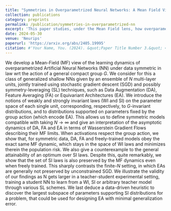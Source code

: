 ```yaml
---
title: "Symmetries in Overparametrized Neural Networks: A Mean Field View"
collection: publications
category: preprints
permalink: /publication/symmetries-in-overparametrized-nn
excerpt: 'This paper studies, under the Mean Field lens, how overparametrized neural networks behave when the data they are trained on satisfies simple symmetries and/or when symmetry-leveraging techniques (such as Data Augmentation, Feature Averaging or Equivariant Architectures) are used.'
date: 2024-05-30
venue: 'Neurips'
paperurl: 'https://arxiv.org/abs/2405.19995'
citation: #'Your Name, You. (2024). &quot;Paper Title Number 3.&quot; <i>GitHub Journal of Bugs</i>. 1(3).'
---
```


We develop a Mean-Field (MF) view of the learning dynamics of overparametrized Artificial Neural Networks (NN) under data symmetric in law wrt the action of a general compact group $G$. We consider for this a class of generalized shallow NNs given by an ensemble of $N$ multi-layer units, jointly trained using stochastic gradient descent (SGD) and possibly symmetry-leveraging (SL) techniques, such as Data Augmentation (DA), Feature Averaging (FA) or Equivariant Architectures (EA). We introduce the notions of weakly and strongly invariant laws (WI and SI) on the parameter space of each single unit, corresponding, respectively, to $G$-invariant distributions, and to distributions supported on parameters fixed by the group action (which encode EA). This allows us to define symmetric models compatible with taking $N\to\infty$ and give an interpretation of the asymptotic dynamics of DA, FA and EA in terms of Wasserstein Gradient Flows describing their MF limits. When activations respect the group action, we show that, for symmetric data, DA, FA and freely-trained models obey the exact same MF dynamic, which stays in the space of WI laws and minimizes therein the population risk. We also give a counterexample to the general attainability of an optimum over SI laws. Despite this, quite remarkably, we show that the set of SI laws is also preserved by the MF dynamics even when freely trained. This sharply contrasts the finite-$N$ setting, in which EAs are generally not preserved by unconstrained SGD. We illustrate the validity of our findings as N gets larger in a teacher-student experimental setting, training a student NN to learn from a WI, SI or arbitrary teacher model through various SL schemes. We last deduce a data-driven heuristic to discover the largest subspace of parameters supporting SI distributions for a problem, that could be used for designing EA with minimal generalization error.
